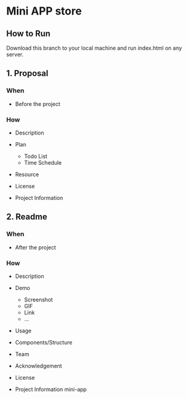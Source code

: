 # Mini APP store

## How to Run

Download this branch to your local machine and run index.html on any server.

## 1\. Proposal

### When

- Before the project

### How

- Description
- Plan

  - Todo List
  - Time Schedule

- Resource

- License
- Project Information



## 2\. Readme

### When

- After the project

### How

- Description
- Demo

  - Screenshot
  - GIF
  - Link
  - ...

- Usage

- Components/Structure
- Team
- Acknowledgement
- License
- Project Information
	mini-app



